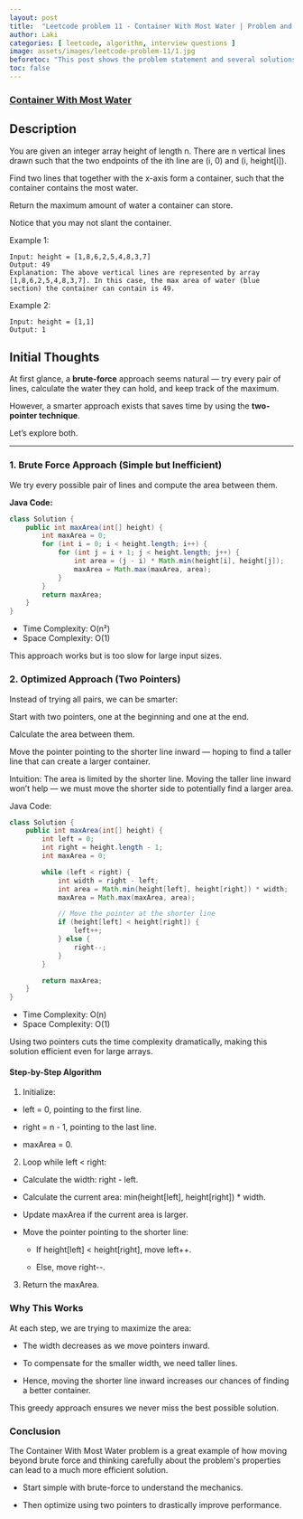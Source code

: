 ```yaml
---
layout: post
title:  "Leetcode problem 11 - Container With Most Water | Problem and solution"
author: Laki
categories: [ leetcode, algorithm, interview questions ]
image: assets/images/leetcode-problem-11/1.jpg
beforetoc: "This post shows the problem statement and several solutions for leetcode Container With Most Water problem"
toc: false
---
```


### [Container With Most Water](https://leetcode.com/problems/container-with-most-water/)

## Description
You are given an integer array height of length n. There are n vertical lines drawn such that the two endpoints of the ith line are (i, 0) and (i, height[i]).

Find two lines that together with the x-axis form a container, such that the container contains the most water.

Return the maximum amount of water a container can store.

Notice that you may not slant the container.


Example 1:
```
Input: height = [1,8,6,2,5,4,8,3,7]
Output: 49
Explanation: The above vertical lines are represented by array [1,8,6,2,5,4,8,3,7]. In this case, the max area of water (blue section) the container can contain is 49.
```
Example 2:
```
Input: height = [1,1]
Output: 1
```

## Initial Thoughts

At first glance, a **brute-force** approach seems natural — try every pair of lines, calculate the water they can hold, and keep track of the maximum.

However, a smarter approach exists that saves time by using the **two-pointer technique**.

Let’s explore both.

---

### 1. Brute Force Approach (Simple but Inefficient)

We try every possible pair of lines and compute the area between them.

**Java Code:**
```java
class Solution {
    public int maxArea(int[] height) {
        int maxArea = 0;
        for (int i = 0; i < height.length; i++) {
            for (int j = i + 1; j < height.length; j++) {
                int area = (j - i) * Math.min(height[i], height[j]);
                maxArea = Math.max(maxArea, area);
            }
        }
        return maxArea;
    }
}
```
- Time Complexity: O(n²)
- Space Complexity: O(1)

This approach works but is too slow for large input sizes.

### 2. Optimized Approach (Two Pointers)
Instead of trying all pairs, we can be smarter:

Start with two pointers, one at the beginning and one at the end.

Calculate the area between them.

Move the pointer pointing to the shorter line inward — hoping to find a taller line that can create a larger container.

Intuition:
The area is limited by the shorter line. Moving the taller line inward won’t help — we must move the shorter side to potentially find a larger area.

Java Code:

```java
class Solution {
    public int maxArea(int[] height) {
        int left = 0;
        int right = height.length - 1;
        int maxArea = 0;

        while (left < right) {
            int width = right - left;
            int area = Math.min(height[left], height[right]) * width;
            maxArea = Math.max(maxArea, area);

            // Move the pointer at the shorter line
            if (height[left] < height[right]) {
                left++;
            } else {
                right--;
            }
        }

        return maxArea;
    }
}
```
- Time Complexity: O(n)
- Space Complexity: O(1)

Using two pointers cuts the time complexity dramatically, making this solution efficient even for large arrays.

#### Step-by-Step Algorithm
1. Initialize:

- left = 0, pointing to the first line.

- right = n - 1, pointing to the last line.

- maxArea = 0.

2. Loop while left < right:

- Calculate the width: right - left.

- Calculate the current area: min(height[left], height[right]) * width.

- Update maxArea if the current area is larger.

- Move the pointer pointing to the shorter line:

  - If height[left] < height[right], move left++.

  - Else, move right--.

3. Return the maxArea.

### Why This Works
At each step, we are trying to maximize the area:

- The width decreases as we move pointers inward.

- To compensate for the smaller width, we need taller lines.

- Hence, moving the shorter line inward increases our chances of finding a better container.

This greedy approach ensures we never miss the best possible solution.

### Conclusion
The Container With Most Water problem is a great example of how moving beyond brute force and thinking carefully about the problem's properties can lead to a much more efficient solution.

- Start simple with brute-force to understand the mechanics.

- Then optimize using two pointers to drastically improve performance.